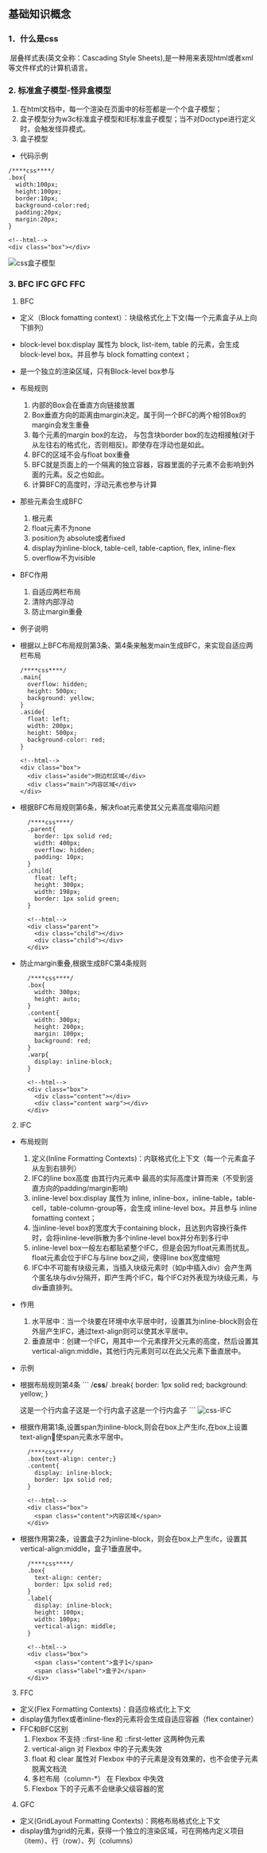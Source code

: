 ## 基础知识概念

### 1．什么是css
 &nbsp;层叠样式表(英文全称：Cascading Style Sheets),是一种用来表现html或者xml等文件样式的计算机语言。
### 2. 标准盒子模型-怪异盒模型
  1. 在html文档中，每一个渲染在页面中的标签都是一个个盒子模型；
  2. 盒子模型分为w3c标准盒子模型和IE标准盒子模型；当不对Doctype进行定义时，会触发怪异模式。
  3. 盒子模型
  - 代码示例
  ```
  /****css****/
  .box{
    width:100px;
    height:100px;
    border:10px;
    background-color:red;
    padding:20px;
    margin:20px;
  }

  <!--html-->
  <div class="box"></div>
  ```
  ![css盒子模型](https://github.com/MarsPen/-notes-summary/blob/master/images/css盒子模型.png "css盒子模型")
### 3. BFC IFC GFC FFC
1. BFC
  - 定义（Block fomatting context）：块级格式化上下文(每一个元素盒子从上向下排列)
  - block-level box:display 属性为 block, list-item, table 的元素，会生成 block-level box。并且参与 block fomatting context；
  - 是一个独立的渲染区域，只有Block-level box参与
  - 布局规则
    1. 内部的Box会在垂直方向链接放置
    2. Box垂直方向的距离由margin决定。属于同一个BFC的两个相邻Box的margin会发生重叠
    3. 每个元素的margin box的左边， 与包含块border box的左边相接触(对于从左往右的格式化，否则相反)。即使存在浮动也是如此。
    4. BFC的区域不会与float box重叠
    5. BFC就是页面上的一个隔离的独立容器，容器里面的子元素不会影响到外面的元素。反之也如此。
    6. 计算BFC的高度时，浮动元素也参与计算
  - 那些元素会生成BFC
    1. 根元素
    2. float元素不为none
    3. position为 absolute或者fixed
    4. display为inline-block, table-cell, table-caption, flex, inline-flex
    5. overflow不为visible
  - BFC作用
    1. 自适应两栏布局
    2. 清除内部浮动
    3. 防止margin重叠

  - 例子说明
  - 根据以上BFC布局规则第3条、第4条来触发main生成BFC，来实现自适应两栏布局
      ```
      /****css****/
      .main{
        overflow: hidden;
        height: 500px;
        background: yellow;
      }
      .aside{
        float: left;
        width: 200px;
        height: 500px;
        background-color: red;
      }
      
      <!--html-->
      <div class="box">
        <div class="aside">侧边栏区域</div>
        <div class="main">内容区域</div>
      </div>
      ```
  - 根据BFC布局规则第6条，解决float元素使其父元素高度塌陷问题
    ```
      /****css****/
      .parent{
        border: 1px solid red;
        width: 400px;
        overflow: hidden;
        padding: 10px;
      }
      .child{
        float: left;
        height: 300px;
        width: 198px;
        border: 1px solid green;
      }
      
      <!--html-->
      <div class="parent">
        <div class="child"></div>
        <div class="child"></div>
      </div>
    ```
  - 防止margin重叠,根据生成BFC第4条规则
    ```
      /****css****/
      .box{
        width: 300px;
        height: auto;
      }
      .content{
        width: 300px;
        height: 200px;
        margin: 100px;
        background: red;
      }
      .warp{
        display: inline-block;
      }

      <!--html-->
      <div class="box">
        <div class="content"></div>
        <div class="content warp"></div>
      </div>
    ```
2. IFC
  - 布局规则
    1. 定义(Inline Formatting Contexts)：内联格式化上下文（每一个元素盒子从左到右排列）
    2. IFC的line box高度 由其行内元素中 最高的实际高度计算而来（不受到竖直方向的padding/margin影响)
    3. inline-level box:display 属性为 inline, inline-box，inline-table，table-cell，table-column-group等，会生成 inline-level box。并且参与 inline fomatting context；
    4. 当inline-level box的宽度大于containing block，且达到内容换行条件时，会将inline-level拆散为多个inline-level box并分布到多行中
    5. inline-level box一般左右都贴紧整个IFC，但是会因为float元素而扰乱。float元素会位于IFC与与line box之间，使得line box宽度缩短
    6. IFC中不可能有块级元素，当插入块级元素时（如p中插入div）会产生两个匿名块与div分隔开，即产生两个IFC，每个IFC对外表现为块级元素，与div垂直排列。
  - 作用
    1. 水平居中：当一个块要在环境中水平居中时，设置其为inline-block则会在外层产生IFC，通过text-align则可以使其水平居中。
    2. 垂直居中：创建一个IFC，用其中一个元素撑开父元素的高度，然后设置其vertical-align:middle，其他行内元素则可以在此父元素下垂直居中。

  - 示例
   - 根据布局规则第4条
    ```
      /****css****/
      .break{
        border: 1px solid red;
        background: yellow;
      }
      
      <!--html-->
      <span class="break">这是一个行内盒子这是一个行内盒子这是一个行内盒子</span>
    ```
    ![css-IFC](https://github.com/MarsPen/-notes-summary/blob/master/images/css-IFC.jpg "css-IFC")
  - 根据作用第1条,设置span为inline-block,则会在box上产生ifc,在box上设置text-align使span元素水平居中。
    ```
      /****css****/
      .box{text-align: center;}
      .content{
        display: inline-block;
        border: 1px solid red;
      }
      
      <!--html-->
      <div class="box">
        <span class="content">内容区域</span>
      </div>
    ```
  - 根据作用第2条，设置盒子2为inline-block，则会在box上产生ifc，设置其vertical-align:middle，盒子1垂直居中。
    ```
      /****css****/
      .box{
        text-align: center;
        border: 1px solid red;
      }
      .label{
        display: inline-block;
        height: 100px;
        width: 100px;
        vertical-align: middle;
      }
      
      <!--html-->
      <div class="box">
        <span class="content">盒子1</span>
        <span class="label">盒子2</span>
      </div>
    ```
3. FFC
  - 定义(Flex Formatting Contexts)：自适应格式化上下文
  - display值为flex或者inline-flex的元素将会生成自适应容器（flex container）
  - FFC和BFC区别
    1. Flexbox 不支持 ::first-line 和 ::first-letter 这两种伪元素
    2. vertical-align 对 Flexbox 中的子元素失效
    3. float 和 clear 属性对 Flexbox 中的子元素是没有效果的，也不会使子元素脱离文档流
    4. 多栏布局（column-*） 在 Flexbox 中失效
    5. Flexbox 下的子元素不会继承父级容器的宽
4. GFC
  - 定义(GridLayout Formatting Contexts)：网格布局格式化上下文
  - display值为grid的元素，获得一个独立的渲染区域，可在网格内定义项目（item）、行（row）、列（columns）



